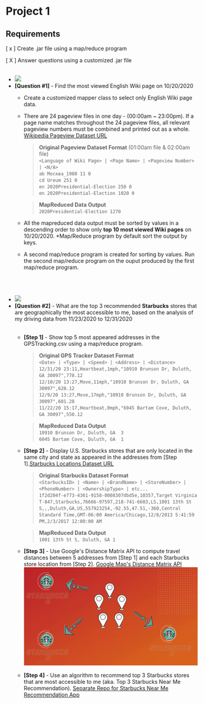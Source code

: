 # Project 1

## Requirements
[ x ] Create .jar file using a map/reduce program

[ X ] Answer questions using a customized .jar file <br /> <br />
- <img src="https://i.pinimg.com/originals/54/d7/a2/54d7a2f5ab4004654d18686baf3f44c8.jpg" width="200">   
- **[Question #1]** - Find the most viewed English Wiki page on 10/20/2020  
   - Create a customized mapper class to select only English Wiki page data.
   - There are 24 pageview files in one day - (00:00am ~ 23:00pm). If a page name matches throughout the 24 pageview files, all relevant pageview numbers must be combined and printed out as a whole. [Wikipedia Pageview Dataset URL](https://dumps.wikimedia.org/other/pageviews/2020/2020-10/)
        >**Original Pageview Dataset Format** (01:00am file & 02:00am file)<br />
        >`<Language of Wiki Page> | <Page Name> | <Pageview Number> | <N/A>`<br />
        >`ab Москва_1980 11 0`<br />
        >`cd Ureum 251 0`<br />
        >`en 2020Presidential-Election 250 0`<br />
        >`en 2020Presidential-Election 1020 0`<br />

        >**MapReduced Data Output**<br />
        >`2020Presidential-Election 1270`<br />
    - All the mapreduced data output must be sorted by values in a descending order to show only **top 10 most viewed Wiki pages** on 10/20/2020. *Map/Reduce program by default sort the output by keys. 
    - A second map/reduce program is created for sorting by values. Run the second map/reduce program on the ouput produced by the first map/reduce program. <br /><br />
<br /> <br />
- <img src = "https://media-assets-03.thedrum.com/cache/images/thedrum-prod/s3-screen_shot_2019-08-27_at_1.36.42_pm--default--1280.png" width="200">
- **[Question #2]** - What are the top 3 recommended **Starbucks** stores that are geographically the most accessible to me, based on the analysis of my driving data from 11/23/2020 to 12/31/2020 <br /> <br />
    - **[Step 1]** - Show top 5 most appeared addresses in the GPSTracking.csv using a map/reduce program. 
        >**Original GPS Tracker Dataset Format** <br />
        >`<Date> | <Type> | <Speed> | <Address> | <Distance>` <br />
        >`12/31/20 23:11,Heartbeat,1mph,"10910 Brunson Dr, Duluth, GA 30097",778.12` <br />
        >`12/10/20 13:27,Move,11mph,"10910 Brunson Dr, Duluth, GA 30097",620.12` <br />
        >`12/9/20 13:27,Move,17mph,"10910 Brunson Dr, Duluth, GA 30097",601.28` <br />
        >`11/22/20 15:17,Heartbeat,0mph,"6045 Bartam Cove, Duluth, GA 30097",550.12` <br />

        >**MapReduced Data Output**<br />
        >`10910 Brunson Dr, Duluth, GA  3` <br />
        >`6045 Bartam Cove, Duluth, GA  1` <br /> 

    
    - **[Step 2]** - Display U.S. Starbucks stores that are only located in the same city and state as appeared in the addresses from [Step 1].[Starbucks Locations Dataset URL](https://github.com/chrismeller/StarbucksLocations)
        >**Original Starbucks Dataset Format** <br />
        >`<StarbucksID> | <Name> | <BrandName> | <StoreNumber> | <PhoneNumber> | <OwnershipType> | etc...` <br />
        >`1f2d204f-e773-4361-9158-0008307dbd5e,10357,Target Virginia T-847,Starbucks,76666-97597,218-741-6603,LS,1001 13th St S,,,Duluth,GA,US,557923254,-92.55,47.51,-360,Central Standard Time,GMT-06:00 America/Chicago,12/8/2013 5:41:59 PM,2/3/2017 12:00:00 AM` <br />

        >**MapReduced Data Output**<br />
        >`1001 13th St S, Duluth, GA 1` <br />
    - **[Step 3]** - Use Google's Distance Matrix API to compute travel distances between 5 addresses from [Step 1] and each Starbucks store location from [Step 2]. [Google Map's Distance Matrix API](https://developers.google.com/maps/documentation/distance-matrix/start) 
     ![](starbucksDistance.gif) <br />
    - **[Step 4]** - Use an algorithm to recommend top 3 Starbucks stores that are most accessible to me (aka. Top 3 Starbucks Near Me Recommendation). [Separate Repo for Starbucks Near Me Recommendation App](https://github.com/spark131008/Project1-StarbucksLocationRecommendation) <br /> <br />

